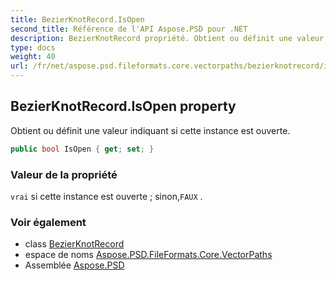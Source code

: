 ```yaml
---
title: BezierKnotRecord.IsOpen
second_title: Référence de l'API Aspose.PSD pour .NET
description: BezierKnotRecord propriété. Obtient ou définit une valeur indiquant si cette instance est ouverte.
type: docs
weight: 40
url: /fr/net/aspose.psd.fileformats.core.vectorpaths/bezierknotrecord/isopen/
---
```

## BezierKnotRecord.IsOpen property

Obtient ou définit une valeur indiquant si cette instance est ouverte.

```csharp
public bool IsOpen { get; set; }
```

### Valeur de la propriété

`vrai` si cette instance est ouverte ; sinon,`FAUX` .

### Voir également

* class [BezierKnotRecord](../)
* espace de noms [Aspose.PSD.FileFormats.Core.VectorPaths](../../bezierknotrecord/)
* Assemblée [Aspose.PSD](../../../)


